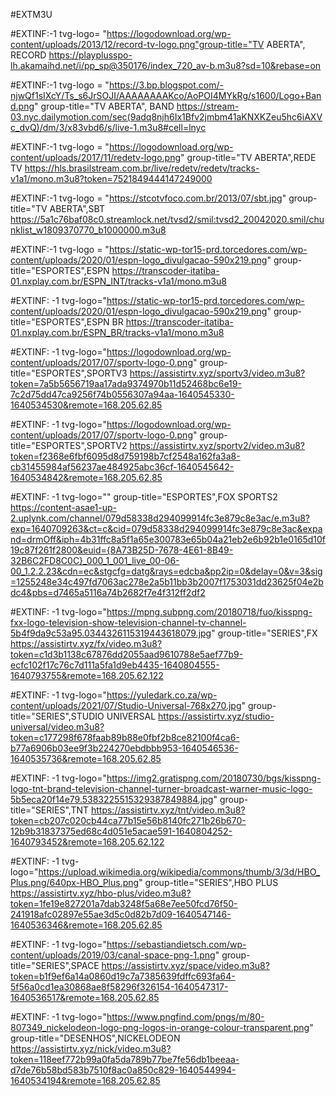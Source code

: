 #EXTM3U

#EXTINF:-1 tvg-logo= "https://logodownload.org/wp-content/uploads/2013/12/record-tv-logo.png"group-title="TV ABERTA", RECORD 
https://playplusspo-lh.akamaihd.net/i/pp_sp@350176/index_720_av-b.m3u8?sd=10&rebase=on
 
#EXTINF:-1 tvg-logo = "https://3.bp.blogspot.com/-njwQf1sIXcY/Ts_s6JrSOJI/AAAAAAAAKco/AoPOI4MYkRg/s1600/Logo+Band.png" group-title="TV ABERTA", BAND
https://stream-03.nyc.dailymotion.com/sec(9adq8njh6Ix1Bfv2jmbm41aKNXKZeu5hc6iAXVc_dvQ)/dm/3/x83vbd6/s/live-1.m3u8#cell=lnyc

#EXTINF:-1 tvg-logo = "https://logodownload.org/wp-content/uploads/2017/11/redetv-logo.png" group-title="TV ABERTA",REDE TV
https://hls.brasilstream.com.br/live/redetv/redetv/tracks-v1a1/mono.m3u8?token=7521849444147249000

#EXTINF:-1 tvg-logo = "https://stcotvfoco.com.br/2013/07/sbt.jpg" group-title="TV ABERTA",SBT
https://5a1c76baf08c0.streamlock.net/tvsd2/smil:tvsd2_20042020.smil/chunklist_w1809370770_b1000000.m3u8

#EXTINF:-1 tvg-logo = "https://static-wp-tor15-prd.torcedores.com/wp-content/uploads/2020/01/espn-logo_divulgacao-590x219.png" group-title="ESPORTES",ESPN
https://transcoder-itatiba-01.nxplay.com.br/ESPN_INT/tracks-v1a1/mono.m3u8

#EXTINF: -1 tvg-logo="https://static-wp-tor15-prd.torcedores.com/wp-content/uploads/2020/01/espn-logo_divulgacao-590x219.png" group-title="ESPORTES",ESPN BR
https://transcoder-itatiba-01.nxplay.com.br/ESPN_BR/tracks-v1a1/mono.m3u8

#EXTINF: -1 tvg-logo="https://logodownload.org/wp-content/uploads/2017/07/sportv-logo-0.png" group-title="ESPORTES",SPORTV3
https://assistirtv.xyz/sportv3/video.m3u8?token=7a5b5656719aa17ada9374970b11d52468bc6e19-7c2d75dd47ca9256f74b0556307a94aa-1640545330-1640534530&remote=168.205.62.85

#EXTINF: -1 tvg-logo="https://logodownload.org/wp-content/uploads/2017/07/sportv-logo-0.png" group-title="ESPORTES",SPORTV2
https://assistirtv.xyz/sportv2/video.m3u8?token=f2368e6fbf6095d8d759198b7cf2548a162fa3a8-cb31455984af56237ae484925abc36cf-1640545642-1640534842&remote=168.205.62.85

#EXTINF: -1 tvg-logo="" group-title="ESPORTES",FOX SPORTS2
https://content-asae1-up-2.uplynk.com/channel/079d58338d294099914fc3e879c8e3ac/e.m3u8?exp=1640709263&ct=c&cid=079d58338d294099914fc3e879c8e3ac&expand=drmOff&iph=4b31ffc8a5f1a65e300783e65b04a21eb2e6b92b1e0165d10f19c87f261f2800&euid={8A73B25D-7678-4E61-8B49-32B6C2FD8C0C}_000_1_001_live_00-06-00_1.2.2.23&cdn=ec&stgcfg=datg&rays=edcba&pp2ip=0&delay=0&v=3&sig=1255248e34c497fd7063ac278e2a5b11bb3b2007f1753031dd23625f04e2bdc4&pbs=d7465a5116a74b2682f7e4f312ff2df2

#EXTINF: -1 tvg-logo="https://mpng.subpng.com/20180718/fuo/kisspng-fxx-logo-television-show-television-channel-tv-channel-5b4f9da9c53a95.0344326115319443618079.jpg" group-title="SERIES",FX
https://assistirtv.xyz/fx/video.m3u8?token=c1d3b1138c67876dd2055aad9610788e5aef77b9-ecfc102f17c76c7d111a5fa1d9eb4435-1640804555-1640793755&remote=168.205.62.122

#EXTINF: -1 tvg-logo="https://yuledark.co.za/wp-content/uploads/2021/07/Studio-Universal-768x270.jpg" group-title="SERIES",STUDIO UNIVERSAL
https://assistirtv.xyz/studio-universal/video.m3u8?token=c177298f678faab89b88e0fbf2b8ce82100f4ca6-b77a6906b03ee9f3b224270ebdbbb953-1640546536-1640535736&remote=168.205.62.85 

#EXTINF: -1 tvg-logo="https://img2.gratispng.com/20180730/bgs/kisspng-logo-tnt-brand-television-channel-turner-broadcast-warner-music-logo-5b5eca20f14e79.5383225515329387849884.jpg" group-title="SERIES",TNT
https://assistirtv.xyz/tnt/video.m3u8?token=cb207c020cb44ca77b15e56b8140fc271b26b670-12b9b31837375ed68c4d051e5acae591-1640804252-1640793452&remote=168.205.62.122

#EXTINF: -1 tvg-logo="https://upload.wikimedia.org/wikipedia/commons/thumb/3/3d/HBO_Plus.png/640px-HBO_Plus.png" group-title="SERIES",HBO PLUS
https://assistirtv.xyz/hbo-plus/video.m3u8?token=1fe19e827201a7dab3248f5a68e7ee50fcd76f50-241918afc02897e55ae3d5c0d82b7d09-1640547146-1640536346&remote=168.205.62.85

#EXTINF: -1 tvg-logo="https://sebastiandietsch.com/wp-content/uploads/2019/03/canal-space-png-1.png" group-title="SERIES",SPACE
https://assistirtv.xyz/space/video.m3u8?token=b1f9ef6a14a0860d19c7a7385639fdffc693fa64-5f56a0cd1ea30868ae8f58296f326154-1640547317-1640536517&remote=168.205.62.85

#EXTINF: -1 tvg-logo="https://www.pngfind.com/pngs/m/80-807349_nickelodeon-logo-png-logos-in-orange-colour-transparent.png" group-title="DESENHOS",NICKELODEON
https://assistirtv.xyz/nick/video.m3u8?token=118eef772b99a0fa5da789b77be7fe56db1beeaa-d7de76b58bd583b7510f8ac0a850c829-1640544994-1640534194&remote=168.205.62.85
